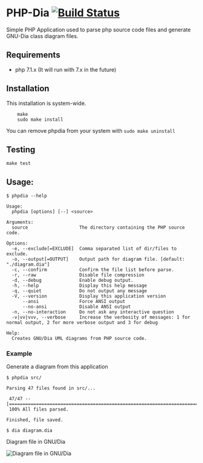 # PHP-Dia [![Build Status](https://travis-ci.org/shaggyz/php-dia.svg?branch=0.2.x)](https://travis-ci.org/shaggyz/php-dia)

Simple PHP Application used to parse php source code files and generate GNU-Dia class diagram files.

## Requirements

+ php 7.1.x (It will run with 7.x in the future)

## Installation 

This installation is system-wide. 

```
    make
    sudo make install
```

You can remove phpdia from your system with ```sudo make uninstall```



## Testing

```make test```

## Usage: 

```
$ phpdia --help

Usage:
  phpdia [options] [--] <source>

Arguments:
  source                   The directory containing the PHP source code.

Options:
  -e, --exclude[=EXCLUDE]  Comma separated list of dir/files to exclude.
  -o, --output[=OUTPUT]    Output path for diagram file. [default: "./diagram.dia"]
  -c, --confirm            Confirm the file list before parse.
  -r, --raw                Disable file compression
  -d, --debug              Enable debug output.
  -h, --help               Display this help message
  -q, --quiet              Do not output any message
  -V, --version            Display this application version
      --ansi               Force ANSI output
      --no-ansi            Disable ANSI output
  -n, --no-interaction     Do not ask any interactive question
  -v|vv|vvv, --verbose     Increase the verbosity of messages: 1 for normal output, 2 for more verbose output and 3 for debug

Help:
  Creates GNU/Dia UML diagrams from PHP source code.

```

### Example

Generate a diagram from this application

```
$ phpdia src/

Parsing 47 files found in src/...

 47/47 -- [======================================================================]
 100% All files parsed.

Finished, file saved.

$ dia diagram.dia
```

Diagram file in GNU/Dia

![Diagram file in GNU/Dia](doc/diagram.jpeg "Diagram file in GNU/Dia")
